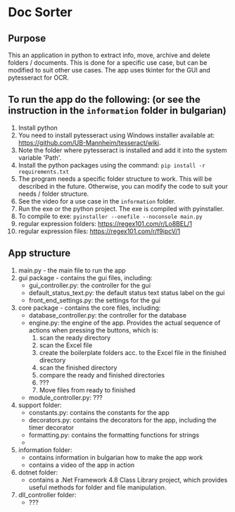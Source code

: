 # Doc Sorter

## Purpose
This an application in python to extract info, move, archive and delete folders / documents.
This is done for a specific use case, but can be modified to suit other use cases.
The app uses tkinter for the GUI and pytesseract for OCR.


## To run the app do the following: (or see the instruction in the `information` folder in bulgarian)
1. Install python
2. You need to install pytesseract using Windows installer available at: https://github.com/UB-Mannheim/tesseract/wiki.
3. Note the folder where pytesseract is installed and add it into the system variable 'Path'.
4. Install the python packages using the command: `pip install -r requirements.txt`
5. The program needs a specific folder structure to work. This will be described in the future. Otherwise,
you can modify the code to suit your needs / folder structure.
6. See the video for a use case in the `information` folder.
7. Run the exe or the python project. The exe is compiled with pyinstaller.
8. To compile to exe: `pyinstaller --onefile --noconsole main.py`
9. regular expression folders: https://regex101.com/r/Lo8BEL/1
10. regular expression files: https://regex101.com/r/f9ipcV/1


## App structure
1. main.py - the main file to run the app
2. gui package - contains the gui files, including:
    - gui_controller.py: the controller for the gui
    - default_status_text.py: the default status text status label on the gui
    - front_end_settings.py: the settings for the gui
3. core package - contains the core files, including:
    - database_controller.py: the controller for the database
    - engine.py: the engine of the app. Provides the actual sequence of actions when pressing 
the buttons, which is:
       1) scan the ready directory
       2) scan the Excel file
       3) create the boilerplate folders acc. to the Excel file in the finished directory
       4) scan the finished directory
       5) compare the ready and finished directories
       6) ???
       7) Move files from ready to finished
    - module_controller.py: ???
4. support folder:
    - constants.py: contains the constants for the app
    - decorators.py: contains the decorators for the app, including the timer decorator
    - formatting.py: contains the formatting functions for strings
    - 
5. information folder:
    - contains information in bulgarian how to make the app work
    - contains a video of the app in action
6. dotnet folder:
    - contains a .Net Framework 4.8 Class Library project, which provides useful methods
for folder and file manipulation.
7. dll_controller folder:
    - ???
